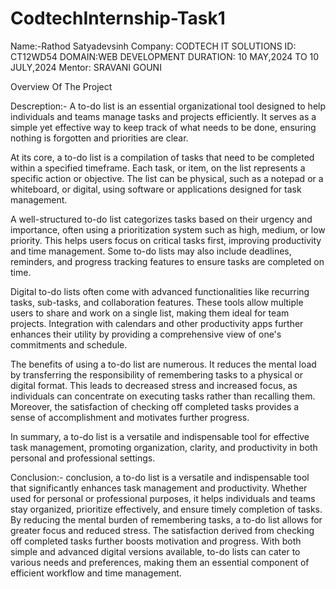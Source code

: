 # CodtechInternship-Task1
Name:-Rathod Satyadevsinh
Company: CODTECH IT SOLUTIONS
ID: CT12WD54
DOMAIN:WEB DEVELOPMENT
DURATION: 10 MAY,2024 TO 10 JULY,2024
Mentor: SRAVANI GOUNI 

Overview Of The Project 

Descreption:-
A to-do list is an essential organizational tool designed to help individuals and teams manage tasks and projects efficiently. It serves as a simple yet effective way to keep track of what needs to be done, ensuring nothing is forgotten and priorities are clear.

At its core, a to-do list is a compilation of tasks that need to be completed within a specified timeframe. Each task, or item, on the list represents a specific action or objective. The list can be physical, such as a notepad or a whiteboard, or digital, using software or applications designed for task management.

A well-structured to-do list categorizes tasks based on their urgency and importance, often using a prioritization system such as high, medium, or low priority. This helps users focus on critical tasks first, improving productivity and time management. Some to-do lists may also include deadlines, reminders, and progress tracking features to ensure tasks are completed on time.

Digital to-do lists often come with advanced functionalities like recurring tasks, sub-tasks, and collaboration features. These tools allow multiple users to share and work on a single list, making them ideal for team projects. Integration with calendars and other productivity apps further enhances their utility by providing a comprehensive view of one's commitments and schedule.

The benefits of using a to-do list are numerous. It reduces the mental load by transferring the responsibility of remembering tasks to a physical or digital format. This leads to decreased stress and increased focus, as individuals can concentrate on executing tasks rather than recalling them. Moreover, the satisfaction of checking off completed tasks provides a sense of accomplishment and motivates further progress.

In summary, a to-do list is a versatile and indispensable tool for effective task management, promoting organization, clarity, and productivity in both personal and professional settings.

Conclusion:- conclusion, a to-do list is a versatile and indispensable tool that significantly enhances task management and productivity. Whether used for personal or professional purposes, it helps individuals and teams stay organized, prioritize effectively, and ensure timely completion of tasks. By reducing the mental burden of remembering tasks, a to-do list allows for greater focus and reduced stress. The satisfaction derived from checking off completed tasks further boosts motivation and progress. With both simple and advanced digital versions available, to-do lists can cater to various needs and preferences, making them an essential component of efficient workflow and time management.
